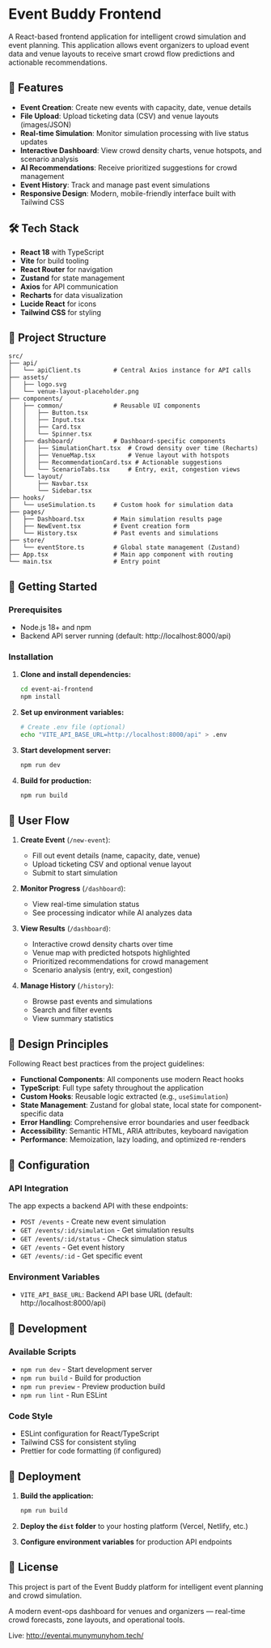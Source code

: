 # Event Buddy Frontend

A React-based frontend application for intelligent crowd simulation and event planning. This application allows event organizers to upload event data and venue layouts to receive smart crowd flow predictions and actionable recommendations.

## 🚀 Features

- **Event Creation**: Create new events with capacity, date, venue details
- **File Upload**: Upload ticketing data (CSV) and venue layouts (images/JSON)
- **Real-time Simulation**: Monitor simulation processing with live status updates
- **Interactive Dashboard**: View crowd density charts, venue hotspots, and scenario analysis
- **AI Recommendations**: Receive prioritized suggestions for crowd management
- **Event History**: Track and manage past event simulations
- **Responsive Design**: Modern, mobile-friendly interface built with Tailwind CSS

## 🛠️ Tech Stack

- **React 18** with TypeScript
- **Vite** for build tooling
- **React Router** for navigation
- **Zustand** for state management
- **Axios** for API communication
- **Recharts** for data visualization
- **Lucide React** for icons
- **Tailwind CSS** for styling

## 📁 Project Structure

```
src/
├── api/
│   └── apiClient.ts         # Central Axios instance for API calls
├── assets/
│   ├── logo.svg
│   └── venue-layout-placeholder.png
├── components/
│   ├── common/              # Reusable UI components
│   │   ├── Button.tsx
│   │   ├── Input.tsx
│   │   ├── Card.tsx
│   │   └── Spinner.tsx
│   ├── dashboard/           # Dashboard-specific components
│   │   ├── SimulationChart.tsx  # Crowd density over time (Recharts)
│   │   ├── VenueMap.tsx         # Venue layout with hotspots
│   │   ├── RecommendationCard.tsx # Actionable suggestions
│   │   └── ScenarioTabs.tsx     # Entry, exit, congestion views
│   └── layout/
│       ├── Navbar.tsx
│       └── Sidebar.tsx
├── hooks/
│   └── useSimulation.ts     # Custom hook for simulation data
├── pages/
│   ├── Dashboard.tsx        # Main simulation results page
│   ├── NewEvent.tsx         # Event creation form
│   └── History.tsx          # Past events and simulations
├── store/
│   └── eventStore.ts        # Global state management (Zustand)
├── App.tsx                  # Main app component with routing
└── main.tsx                 # Entry point
```

## 🚀 Getting Started

### Prerequisites

- Node.js 18+ and npm
- Backend API server running (default: http://localhost:8000/api)

### Installation

1. **Clone and install dependencies:**
   ```bash
   cd event-ai-frontend
   npm install
   ```

2. **Set up environment variables:**
   ```bash
   # Create .env file (optional)
   echo "VITE_API_BASE_URL=http://localhost:8000/api" > .env
   ```

3. **Start development server:**
   ```bash
   npm run dev
   ```

4. **Build for production:**
   ```bash
   npm run build
   ```

## 📱 User Flow

1. **Create Event** (`/new-event`):
   - Fill out event details (name, capacity, date, venue)
   - Upload ticketing CSV and optional venue layout
   - Submit to start simulation

2. **Monitor Progress** (`/dashboard`):
   - View real-time simulation status
   - See processing indicator while AI analyzes data

3. **View Results** (`/dashboard`):
   - Interactive crowd density charts over time
   - Venue map with predicted hotspots highlighted
   - Prioritized recommendations for crowd management
   - Scenario analysis (entry, exit, congestion)

4. **Manage History** (`/history`):
   - Browse past events and simulations
   - Search and filter events
   - View summary statistics

## 🎨 Design Principles

Following React best practices from the project guidelines:

- **Functional Components**: All components use modern React hooks
- **TypeScript**: Full type safety throughout the application
- **Custom Hooks**: Reusable logic extracted (e.g., `useSimulation`)
- **State Management**: Zustand for global state, local state for component-specific data
- **Error Handling**: Comprehensive error boundaries and user feedback
- **Accessibility**: Semantic HTML, ARIA attributes, keyboard navigation
- **Performance**: Memoization, lazy loading, and optimized re-renders

## 🔧 Configuration

### API Integration

The app expects a backend API with these endpoints:

- `POST /events` - Create new event simulation
- `GET /events/:id/simulation` - Get simulation results
- `GET /events/:id/status` - Check simulation status
- `GET /events` - Get event history
- `GET /events/:id` - Get specific event

### Environment Variables

- `VITE_API_BASE_URL`: Backend API base URL (default: http://localhost:8000/api)

## 🧪 Development

### Available Scripts

- `npm run dev` - Start development server
- `npm run build` - Build for production
- `npm run preview` - Preview production build
- `npm run lint` - Run ESLint

### Code Style

- ESLint configuration for React/TypeScript
- Tailwind CSS for consistent styling
- Prettier for code formatting (if configured)

## 🚀 Deployment

1. **Build the application:**
   ```bash
   npm run build
   ```

2. **Deploy the `dist` folder** to your hosting platform (Vercel, Netlify, etc.)

3. **Configure environment variables** for production API endpoints

## 📄 License

This project is part of the Event Buddy platform for intelligent event planning and crowd simulation.

A modern event-ops dashboard for venues and organizers — real-time crowd forecasts, zone layouts, and operational tools.

Live: http://eventai.munymunyhom.tech/